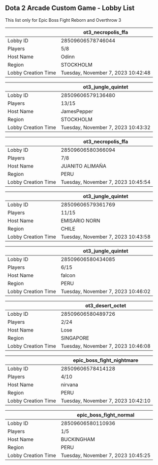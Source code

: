 ## Dota 2 Arcade Custom Game - Lobby List

This list only for Epic Boss Fight Reborn and Overthrow 3

|  | ot3_necropolis_ffa |
| ------ | ------ |
| Lobby ID | 28509606578746044 |
| Players | 5/8 |
| Host Name | Odinn |
| Region | STOCKHOLM |
| Lobby Creation Time | Tuesday, November 7, 2023 10:42:48 |


|  | ot3_jungle_quintet |
| ------ | ------ |
| Lobby ID | 28509606579136480 |
| Players | 13/15 |
| Host Name | JamesPepper |
| Region | STOCKHOLM |
| Lobby Creation Time | Tuesday, November 7, 2023 10:43:32 |


|  | ot3_necropolis_ffa |
| ------ | ------ |
| Lobby ID | 28509606580366094 |
| Players | 7/8 |
| Host Name | JUANITO ALIMAÑA |
| Region | PERU |
| Lobby Creation Time | Tuesday, November 7, 2023 10:45:54 |


|  | ot3_jungle_quintet |
| ------ | ------ |
| Lobby ID | 28509606579361769 |
| Players | 11/15 |
| Host Name | EMISARIO NORN |
| Region | CHILE |
| Lobby Creation Time | Tuesday, November 7, 2023 10:43:58 |


|  | ot3_jungle_quintet |
| ------ | ------ |
| Lobby ID | 28509606580434085 |
| Players | 6/15 |
| Host Name | falcon |
| Region | PERU |
| Lobby Creation Time | Tuesday, November 7, 2023 10:46:02 |


|  | ot3_desert_octet |
| ------ | ------ |
| Lobby ID | 28509606580489726 |
| Players | 2/24 |
| Host Name | Lose |
| Region | SINGAPORE |
| Lobby Creation Time | Tuesday, November 7, 2023 10:46:08 |


|  | epic_boss_fight_nightmare |
| ------ | ------ |
| Lobby ID | 28509606578414128 |
| Players | 4/10 |
| Host Name | nirvana |
| Region | PERU |
| Lobby Creation Time | Tuesday, November 7, 2023 10:42:10 |


|  | epic_boss_fight_normal |
| ------ | ------ |
| Lobby ID | 28509606580110936 |
| Players | 1/5 |
| Host Name | BUCKINGHAM |
| Region | PERU |
| Lobby Creation Time | Tuesday, November 7, 2023 10:45:25 |


